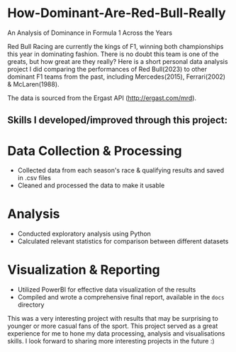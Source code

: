 # How-Dominant-Are-Red-Bull-Really
An Analysis of Dominance in Formula 1 Across the Years

Red Bull Racing are currently the kings of F1, winning both championships this year in dominating fashion. There is no doubt this team is one of the greats, but how great are they really? Here is a short personal data analysis project I did comparing the performances of Red Bull(2023) to other dominant F1 teams from the past, including Mercedes(2015), Ferrari(2002) & McLaren(1988).

The data is sourced from the Ergast API (http://ergast.com/mrd).

## Skills I developed/improved through this project:
# Data Collection & Processing
- Collected data from each season's race & qualifying results and saved in .csv files
- Cleaned and processed the data to make it usable

# Analysis
- Conducted exploratory analysis using Python
- Calculated relevant statistics for comparison between different datasets

# Visualization & Reporting
- Utilized PowerBI for effective data visualization of the results
- Compiled and wrote a comprehensive final report, available in the `docs` directory


This was a very interesting project with results that may be surprising to younger or more casual fans of the sport. This project served as a great experience for me to hone my data processing, analysis and visualisations skills. I look forward to sharing more interesting projects in the future :)

